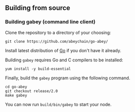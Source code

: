 ## Building from source

### Building gabey (command line client)

Clone the repository to a directory of your choosing:

```shell
git clone https://github.com/abeychain/go-abey/
```
Install latest distribution of [Go](https://golang.org/) if you don't have it already.

Building `gabey` requires Go and C compilers to be installed:

```shell
yum install -y build-essential
```

Finally, build the `gabey` program using the following command.
```shell
cd go-abey
git checkout release/2.0
make gabey
```

You can now run `build/bin/gabey` to start your node.